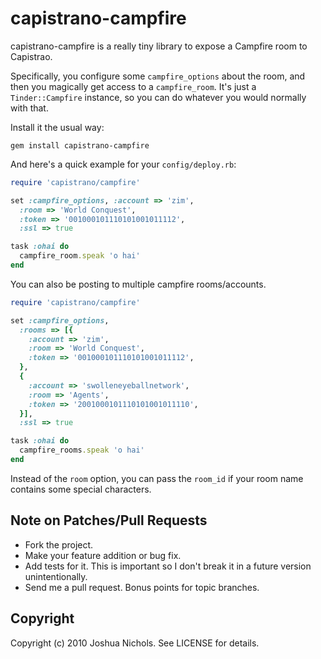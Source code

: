 # capistrano-campfire

capistrano-campfire is a really tiny library to expose a Campfire room to
Capistrao.

Specifically, you configure some `campfire_options` about the room, and then
you magically get access to a `campfire_room`. It's just a `Tinder::Campfire`
instance, so you can do whatever you would normally with that.

Install it the usual way:

```
gem install capistrano-campfire
```

And here's a quick example for your `config/deploy.rb`:

```ruby
require 'capistrano/campfire'

set :campfire_options, :account => 'zim',
  :room => 'World Conquest',
  :token => '001000101110101001011112',
  :ssl => true

task :ohai do
  campfire_room.speak 'o hai'
end
```

You can also be posting to multiple campfire rooms/accounts.

```ruby
require 'capistrano/campfire'

set :campfire_options,
  :rooms => [{
    :account => 'zim',
    :room => 'World Conquest',
    :token => '001000101110101001011112',
  },
  {
    :account => 'swolleneyeballnetwork',
    :room => 'Agents',
    :token => '2001000101110101001011110',
  }],
  :ssl => true

task :ohai do
  campfire_rooms.speak 'o hai'
end
```
Instead of the `room` option, you can pass the `room_id` if your room name
contains some special characters.


## Note on Patches/Pull Requests

* Fork the project.
* Make your feature addition or bug fix.
* Add tests for it. This is important so I don't break it in a
  future version unintentionally.
* Send me a pull request. Bonus points for topic branches.

## Copyright

Copyright (c) 2010 Joshua Nichols. See LICENSE for details.
